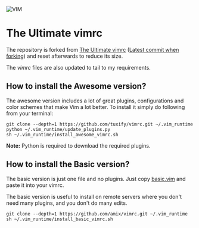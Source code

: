 ![VIM](https://dnp4pehkvoo6n.cloudfront.net/43c5af597bd5c1a64eb1829f011c208f/as/Ultimate%20Vimrc.svg)

# The Ultimate vimrc

The repository is forked from [The Ultimate vimrc](https://github.com/amix/vimrc) ([Latest commit when forking](https://github.com/amix/vimrc/commit/c30a27a14d920d15827fc64a47caa61fca501bc4)) and reset afterwards to reduce its size. 

The *vimrc* files are also updated to tail to my requirements.

## How to install the Awesome version?

The awesome version includes a lot of great plugins, configurations and color schemes that make Vim a lot better. To install it simply do following from your terminal:

	git clone --depth=1 https://github.com/tuxify/vimrc.git ~/.vim_runtime
    python ~/.vim_runtime/update_plugins.py
	sh ~/.vim_runtime/install_awesome_vimrc.sh

**Note:** Python is required to download the required plugins. 

## How to install the Basic version?

The basic version is just one file and no plugins. Just copy [basic.vim](https://github.com/tuxify/vimrc/blob/master/vimrcs/basic.vim) and paste it into your vimrc.

The basic version is useful to install on remote servers where you don't need many plugins, and you don't do many edits.

	git clone --depth=1 https://github.com/amix/vimrc.git ~/.vim_runtime
	sh ~/.vim_runtime/install_basic_vimrc.sh
